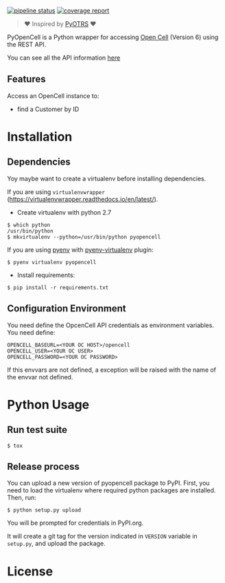[![pipeline status](https://gitlab.com/coopdevs/pyopencell/badges/master/pipeline.svg)](https://gitlab.com/coopdevs/pyopencell/commits/master)
[![coverage report](https://gitlab.com/coopdevs/pyopencell/badges/master/coverage.svg)](https://gitlab.com/coopdevs/pyopencell/commits/master)

> :heart: Inspired by [PyOTRS](https://gitlab.com/rhab/PyOTRS) :heart:

PyOpenCell is a Python wrapper for accessing [Open Cell](https://www.opencellsoft.com/) (Version 6) using the
REST API.

You can see all the API information [here](https://api.opencellsoft.com/6.0.0)

Features
--------

Access an OpenCell instance to:

* find a Customer by ID

Installation
============

Dependencies
------------

Yoy maybe want to create a virtualenv before installing dependencies. 

If you are using `virtualenvwrapper` (https://virtualenvwrapper.readthedocs.io/en/latest/).

* Create virtualenv with python 2.7

```commandline 
$ which python
/usr/bin/python
$ mkvirtualenv --python=/usr/bin/python pyopencell
```
If you are using [pyenv](https://github.com/pyenv/pyenv) with [pyenv-virtualenv](https://github.com/pyenv/pyenv-virtualenv) plugin:
```commandline
$ pyenv virtualenv pyopencell
```

* Install requirements:

```commandline
$ pip install -r requirements.txt
```

Configuration Environment
-------------------------

You need define the OpcenCell API credentials as environment variables. You need define:

```
OPENCELL_BASEURL=<YOUR OC HOST>/opencell
OPENCELL_USER=<YOUR OC USER>
OPENCELL_PASSWORD=<YOUR OC PASSWORD>
```

If this envvars are not defined, a exception will be raised with the name of the envvar not defined.

Python Usage
============

Run test suite
----------

```commandline
$ tox
```

Release process
---

You can upload a new version of pyopencell package to PyPI. First, you need to load the virtualenv where required
python packages are installed. Then, run:

```commandline
$ python setup.py upload
```
You will be prompted for credentials in PyPI.org.

It will create a git tag for the version indicated in `VERSION` variable in `setup.py`, and upload the package.

License
=======

